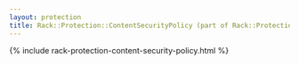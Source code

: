 ```yaml
---
layout: protection
title: Rack::Protection::ContentSecurityPolicy (part of Rack::Protection)
---
```


{% include rack-protection-content-security-policy.html %}
